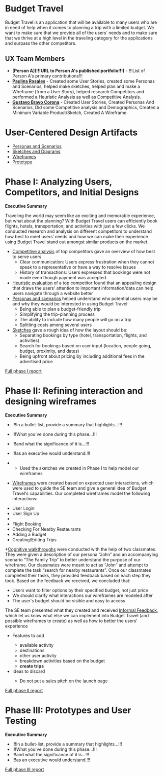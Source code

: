 # Budget Travel

Budget Travel is an application that will be available to many users who are in need of help when it comes to planning a trip with a limited budget. We want to make sure that we provide all of the users' needs and to make sure that we thrive at a high level in the traveling category for the applications and surpass the other competitors.

## UX Team Members

* **[Person A](!!!URL to Person A's published portfolio!!!)** - !!!List of Person A's primary contributions!!!
* **[Paulina Rosales](https://usabilityengineering.github.io/ux-portfolio-rosalep/)** - Created some User Stories, created some Personas and Scenarios, helped make sketches, helped plan and make a Wireframe (from a User Story), helped research Competitors and performed a Heuristic Analysis as well as Competitive Analysis. 
* **[Gustavo Bravo Corona](https://github.com/UsabilityEngineering/ux-portfolio-gabravocorona)** - Created User Stories, Created Personas And Scenarios, Did some Competitive analysis and Demographics, Created a Minimum Variable Product/Sketch, Created A Wireframe.

# User-Centered Design Artifacts
 
<!--!!!For the following, add a PDF of your artifact to the repository and replace the # with the file name!!! -->

* [Personas and Scenarios](personas/)
* [Sketches and Diagrams](sketches/)
* [Wireframes](wireframes/)
* [Prototype](#)

# Phase I: Analyzing Users, Competitors, and Initial Designs

**Executive Summary**

Traveling the world may seem like an exciting and memorable experience, but what about the planning? With Budget Travel users can efficiently book flights, hotels, transportation, and activities with just a few clicks. We conducted research and analysis on different competitors to understand how best to meet users’ needs and how we can make their experience using Budget Travel stand out amongst similar products on the market. 
 - <u>Competitive analysis</u> of top competitors gave an overview of how best to serve users
      - Clear communication: Users express frustration when they cannot speak to a representative or have a way to resolve issues
      - History of transactions: Users expressed that bookings were not made even though payment was accepted. 
 - <u>Heuristic evaluation</u> of a top competitor found that an appealing design that draws the users' attention to important information/data can help users navigate through a website better
 - <u>Personas and scenarios</u> helped understand who potential users may be and why they would be interested in using Budget Travel:
      - Being able to plan a budget-friendly trip
      - Simplifying the trip-planning process
      - The ability to include how many people will go on a trip
      - Splitting costs among several users
- <u>Sketches</u> gave a rough idea of how the layout should be:
  <ul>
    <li>Separating bookings by type (hotel, transportation, flights, and activities)</li>
    <li>Search for bookings based on user input (location, people going, budget, proximity, and dates)</li>
    <li>Being upfront about pricing by including additional fees in the advertised price</li>
  </ul>
[Full phase I report](phaseI/)

# Phase II: Refining interaction and designing wireframes

**Executive Summary**

* !!!In a bullet-list, provide a summary that highlights...!!!
* !!!What you've done during this phase...!!!
* !!!and what the significance of it is...!!!
* !!!as an executive would understand.!!!

* - Used the sketches we created in Phase I to help model our wireframes 
* <u>Wireframes</u> were created based on expected user interactions, which were used to guide the SE team and give a general idea of Budget Travel's capabilities. Our completed wireframes model the following interactions:
<ul>
    <li>User Login</li>
    <li>User Sign Up<li>
    <li>Flight Booking</li>
    <li>Checking For Nearby Restaurants</li>
    <li>Adding a Budget</li>
    <li>Creating/Editing Trips</li>
</ul>
*<u>Cognitive walkthroughs</u> were conducted with the help of two classmates. They were given a description of our persona “John” and an accompanying scenario “The Family Trip” to better understand the purpose of our wireframe. Our classmates were meant to act as “John” and attempt to complete the task “search for nearby restaurants”. Once our classmates completed their tasks, they provided feedback based on each step they took. Based on the feedback we received, we concluded that:
<ul>
 <li> Users want to filter options by their specified budget, not just price</li>
 <li>We should clarify what interactions our wireframes are modeled after</li>
 <li>The user's budget should be visible and easy to access</li>
</ul>
The SE team presented what they created and received <u>Informal Feedback</u>, which let us know what else we can implement into Budget Travel (and possible wireframes to create) as well as how to better the users' experience
<ul>
 <li>Features to add</li>
 <ul>
  <li>available activity</li>
  <li>destinations</li>
  <li>other user activity</li>
  <li>breakdown activities based on the budget</li>
  <li><strong>create trips</strong></li>
 </ul>
 <li>Ideas to discard</li>
 <ul>
  <li> Do not put a sales pitch on the launch page</li>
 </ul>
</ul>
   

[Full phase II report](phaseII/)

# Phase III: Prototypes and User Testing

**Executive Summary**

* !!!In a bullet-list, provide a summary that highlights...!!!
* !!!What you've done during this phase...!!!
* !!!and what the significance of it is...!!!
* !!!as an executive would understand.!!!

[Full phase III report](phaseIII/)
